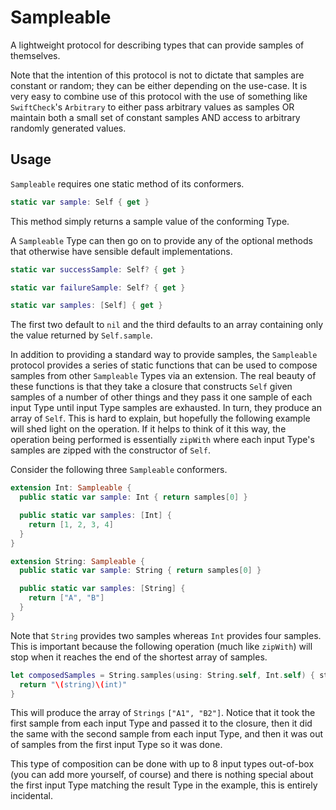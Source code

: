 # Sampleable

A lightweight protocol for describing types that can provide samples of themselves.

Note that the intention of this protocol is not to dictate that samples are constant or random; they can be either depending on the use-case. It is very easy to combine use of this protocol with the use of something like `SwiftCheck`'s `Arbitrary` to either pass arbitrary values as samples OR maintain both a small set of constant samples AND access to arbitrary randomly generated values.

## Usage

`Sampleable` requires one static method of its conformers.

```swift
static var sample: Self { get }
```

This method simply returns a sample value of the conforming Type.

A `Sampleable` Type can then go on to provide any of the optional methods that otherwise have sensible default implementations.

```swift
static var successSample: Self? { get }

static var failureSample: Self? { get }

static var samples: [Self] { get }
```

The first two default to `nil` and the third defaults to an array containing only the value returned by `Self.sample`.

In addition to providing a standard way to provide samples, the `Sampleable` protocol provides a series of static functions that can be used to compose samples from other `Sampleable` Types via an extension. The real beauty of these functions is that they take a closure that constructs `Self` given samples of a number of other things and they pass it one sample of each input Type until input Type samples are exhausted. In turn, they produce an array of `Self`. This is hard to explain, but hopefully the following example will shed light on the operation. If it helps to think of it this way, the operation being performed is essentially `zipWith` where each input Type's samples are zipped with the constructor of `Self`.

Consider the following three `Sampleable` conformers.

```swift
extension Int: Sampleable {
  public static var sample: Int { return samples[0] }

  public static var samples: [Int] {
    return [1, 2, 3, 4]
  }
}

extension String: Sampleable {
  public static var sample: String { return samples[0] }

  public static var samples: [String] {
    return ["A", "B"]
  }
}
```

Note that `String` provides two samples whereas `Int` provides four samples. This is important because the following operation (much like `zipWith`) will stop when it reaches the end of the shortest array of samples.

```swift
let composedSamples = String.samples(using: String.self, Int.self) { string, int in
  return "\(string)\(int)"
}
```

This will produce the array of `Strings` `["A1", "B2"]`. Notice that it took the first sample from each input Type and passed it to the closure, then it did the same with the second sample from each input Type, and then it was out of samples from the first input Type so it was done.

This type of composition can be done with up to 8 input types out-of-box (you can add more yourself, of course) and there is nothing special about the first input Type matching the result Type in the example, this is entirely incidental.
